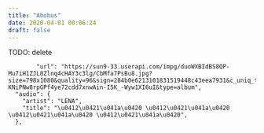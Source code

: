 ```yaml
---
title: "Abobus"
date: 2020-04-01 00:06:24
draft: false
---
```


TODO: delete

            "url": "https://sun9-33.userapi.com/impg/duoWXBIdBS8QP-Mu7iH1ZJL8Zlnq4cHAY3c3lg/CbMfa7PsBu8.jpg?size=798x1080&quality=96&sign=284b0e6213101831519448c43eea7931&c_uniq_tag=-KNiPNw8rpGPf4ye72cdd7xnwAin-I5K_-Wyw1XI6uI&type=album",
      "audio": {
        "artist": "LENA",
        "title": "\u0412\u0421\u041a\u0420 \u0412\u0421\u041a\u0420 \u0412\u0421\u041a\u0420 \u0412\u0421\u041a\u0420",
      },
